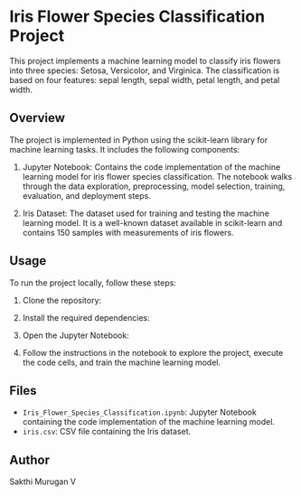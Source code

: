 # Iris Flower Species Classification Project

This project implements a machine learning model to classify iris flowers into three species: Setosa, Versicolor, and Virginica. The classification is based on four features: sepal length, sepal width, petal length, and petal width.

## Overview

The project is implemented in Python using the scikit-learn library for machine learning tasks. It includes the following components:

1. Jupyter Notebook: Contains the code implementation of the machine learning model for iris flower species classification. The notebook walks through the data exploration, preprocessing, model selection, training, evaluation, and deployment steps.

2. Iris Dataset: The dataset used for training and testing the machine learning model. It is a well-known dataset available in scikit-learn and contains 150 samples with measurements of iris flowers.

## Usage

To run the project locally, follow these steps:

1. Clone the repository:

2. Install the required dependencies:

3. Open the Jupyter Notebook:

4. Follow the instructions in the notebook to explore the project, execute the code cells, and train the machine learning model.

## Files

- `Iris_Flower_Species_Classification.ipynb`: Jupyter Notebook containing the code implementation of the machine learning model.
- `iris.csv`: CSV file containing the Iris dataset.

## Author

Sakthi Murugan V

